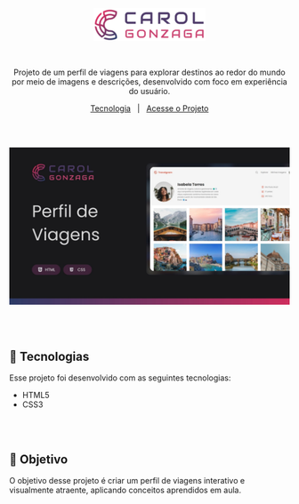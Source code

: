 <p align="center">
  <img src=".github/logo-carol-gonzaga.svg" alt="Minha Logo" width="200"/>
</p>

</br>

<p align="center">Projeto de um perfil de viagens para explorar destinos ao redor do mundo por meio de imagens e descrições, desenvolvido com foco em experiência do usuário.</p>
<p align="center">
  <a href="#-tecnologias">Tecnologia</a>&nbsp;&nbsp;&nbsp;|&nbsp;&nbsp;&nbsp;<a href="https://carolgonzaga.github.io/perfil-de-viagens/">Acesse o Projeto</a>
</p>

</br>
</br>

<p align="center">
  <img src=".github/preview.jpg" alt="Preview do Projeto" width="600"/>
</p>

</br>
</br>

## 🚀 Tecnologias

Esse projeto foi desenvolvido com as seguintes tecnologias:

- HTML5
- CSS3

</br>
</br>

## 🎯 Objetivo

O objetivo desse projeto é criar um perfil de viagens interativo e visualmente atraente, aplicando conceitos aprendidos em aula.
